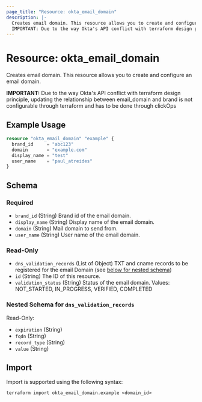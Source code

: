 ```yaml
---
page_title: "Resource: okta_email_domain"
description: |-
  Creates email domain. This resource allows you to create and configure an email domain.
  IMPORTANT: Due to the way Okta's API conflict with terraform design principle, updating the relationship between email_domain and brand is not configurable through terraform and has to be done through clickOps
---
```


# Resource: okta_email_domain

Creates email domain. This resource allows you to create and configure an email domain. 
		
**IMPORTANT:** Due to the way Okta's API conflict with terraform design principle, updating the relationship between email_domain and brand is not configurable through terraform and has to be done through clickOps

## Example Usage

```terraform
resource "okta_email_domain" "example" {
  brand_id     = "abc123"
  domain       = "example.com"
  display_name = "test"
  user_name    = "paul_atreides"
}
```

<!-- schema generated by tfplugindocs -->
## Schema

### Required

- `brand_id` (String) Brand id of the email domain.
- `display_name` (String) Display name of the email domain.
- `domain` (String) Mail domain to send from.
- `user_name` (String) User name of the email domain.

### Read-Only

- `dns_validation_records` (List of Object) TXT and cname records to be registered for the email Domain (see [below for nested schema](#nestedatt--dns_validation_records))
- `id` (String) The ID of this resource.
- `validation_status` (String) Status of the email domain. Values: NOT_STARTED, IN_PROGRESS, VERIFIED, COMPLETED

<a id="nestedatt--dns_validation_records"></a>
### Nested Schema for `dns_validation_records`

Read-Only:

- `expiration` (String)
- `fqdn` (String)
- `record_type` (String)
- `value` (String)

## Import

Import is supported using the following syntax:

```shell
terraform import okta_email_domain.example <domain_id>
```
